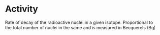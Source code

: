 # Activity
Rate of decay of the radioactive nuclei in a given isotope. Proportional to the total number of  nuclei in the same and is measured in Becquerels (Bq)

